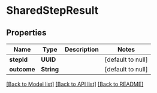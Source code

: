# SharedStepResult
## Properties

| Name | Type | Description | Notes |
|------------ | ------------- | ------------- | -------------|
| **stepId** | **UUID** |  | [default to null] |
| **outcome** | **String** |  | [default to null] |

[[Back to Model list]](../README.md#documentation-for-models) [[Back to API list]](../README.md#documentation-for-api-endpoints) [[Back to README]](../README.md)

